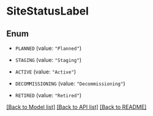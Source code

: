 # SiteStatusLabel

## Enum


* `PLANNED` (value: `"Planned"`)

* `STAGING` (value: `"Staging"`)

* `ACTIVE` (value: `"Active"`)

* `DECOMMISSIONING` (value: `"Decommissioning"`)

* `RETIRED` (value: `"Retired"`)


[[Back to Model list]](../README.md#documentation-for-models) [[Back to API list]](../README.md#documentation-for-api-endpoints) [[Back to README]](../README.md)


